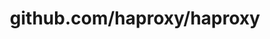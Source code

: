 ---
layout: post
title: github.com/haproxy/haproxy
categories: link
tags: [انگلیسی, برنامه‌نویسی]
---